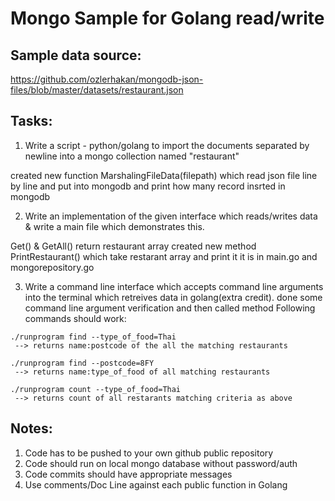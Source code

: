 # Mongo Sample for Golang read/write

## Sample data source:
https://github.com/ozlerhakan/mongodb-json-files/blob/master/datasets/restaurant.json

## Tasks:

1. Write a script - python/golang to import the documents separated by newline into a mongo collection named "restaurant"

created new function MarshalingFileData(filepath) which read json file line by line and put into mongodb and print how many record insrted in mongodb


2. Write an implementation of the given interface which reads/writes data & write a main file which demonstrates this.

Get() & GetAll() return restaurant array created new method PrintRestaurant() which take restarant array and print it 
	it is in main.go and  mongorepository.go
 
3. Write a command line interface which accepts command line arguments into the terminal which retreives data in golang(extra credit).
done some command line argument verification and then called method 
Following commands should work:
```
./runprogram find --type_of_food=Thai
 --> returns name:postcode of the all the matching restaurants

./runprogram find --postcode=8FY 
 --> returns name:type_of_food of all matching restaurants

./runprogram count --type_of_food=Thai
 --> returns count of all restarants matching criteria as above
```
## Notes:
1. Code has to be pushed to your own github public repository
2. Code should run on local mongo database without password/auth
3. Code commits should have appropriate messages
4. Use comments/Doc Line against each public function in Golang
